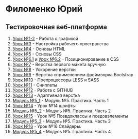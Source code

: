 # Филоменко Юрий
## Тестировочная веб-платформа

1. [Урок №1-2](/lesson_2/ "Урок №2 работа с графикой") - Работа с графикой  
2. [Урок №3](/lesson_3/ "Урок №3 настройка рабочего пространства") - Настройка рабочего пространства  
3. [Урок №4](https://castezar.github.io/lesson_4/index.html "Урок №4 основы HTML") - Основы HTML  
4. [Урок №5](https://castezar.github.io/lesson_5/index.html "Урок №5 основы CSS") - Основы CSS  
5. [Урок №6.1](https://castezar.github.io/lesson_6/index.html "Урок №6 позиционирование в CSS") и [Урок №6.2](https://castezar.github.io/lesson_6_1/index.html "Урок №6.2 позиционирование в CSS") - Позиционирование в CSS  
6. [Урок №7](https://castezar.github.io/lesson_7/index.html "Урок №7 верстка первого макета вручную") - Верстка первого макета вручную  
7. [Урок №8](https://castezar.github.io/lesson_8/index.html "Урок №8 ускорение верстки") - Ускорение верстки   
8. [Урок №9](https://castezar.github.io/lesson_9/index.html "Урок №9 верстка на Bootstrap") - Верстка сприменением фреймворка Bootstrap    
9. [Урок №10](/lesson_10/ "Урок №10 препроцессоры LESS и SASS ") - Препроцессоры LESS и SASS  
10. [Урок №11](/lesson_11/ "Урок №11 сниппеты") - Сниппеты  
11. [Урок №12](/lesson_12/ "Урок №12 работа с GITHUB") - Работа с GITHUB  
13. [Урок №13](https://castezar.github.io/lesson_13/index.html "Урок №13 Адаптивая верстка") - Адаптивная верстка  
14. [Модуль №5_1](https://castezar.github.io/modul_5_1/index.html "Модуль №5 Практика") - Модуль №5. Практика. Часть 1  
15. [Урок №14](https://castezar.github.io/lesson_14/index.html "Урок №14 шрифты") - Урок №14 шрифты
16. [Модуль №5_2](https://castezar.github.io/modul_5_2/index.html "Модуль №5 Практика. Часть 2.") - Модуль №5. Практика. Часть 2  
17. [Урок №15](https://castezar.github.io/lesson_15/index.html "Урок №15 Псевдоклассы и пседовэлементы") - Урок №5 Псевдоклассы и пседовэлементы  
18. [Модуль №5_3](https://castezar.github.io/modul_5_3/index.html "Модуль №5 Практика. Часть 3.") - Модуль №5. Практика. Часть 3
19. [Урок №16](https://castezar.github.io/lesson_16/index.html "Урок №16 слайдеры") - Урок №16 Слайдеры.  
20. [Модуль №5_4](https://castezar.github.io/modul_5_4/index.html "Модуль №5 Практика. Часть 4.") - Модуль №5. Практика. Часть 4
